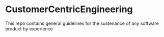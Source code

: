 # CustomerCentricEngineering
This repo contains general guidelines for the sustenance of any software product  by experience
